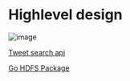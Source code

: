 # Highlevel design

![image](https://user-images.githubusercontent.com/18668593/202925850-378b8e84-cb9d-4f1e-b254-ae6772fe94ec.png)

[Tweet search api](https://developer.twitter.com/en/docs/twitter-api/v1/tweets/search/api-reference/get-search-tweets)

[Go HDFS Package](https://pkg.go.dev/github.com/colinmarc/hdfs)
